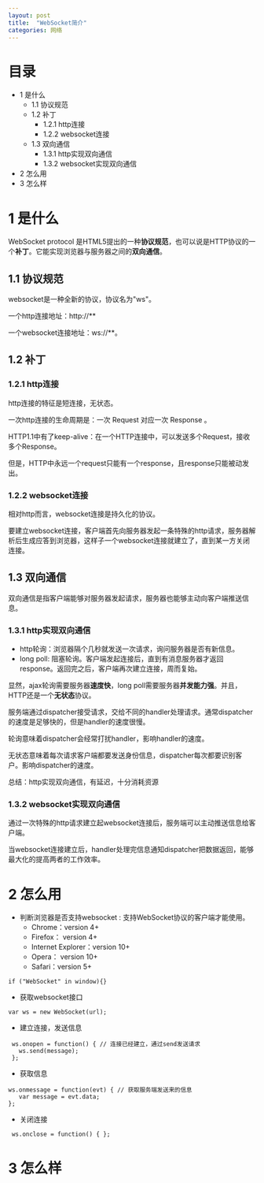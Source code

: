 ```yaml
---
layout: post
title:  "WebSocket简介"
categories: 网络
---
```

# 目录

- 1 是什么
    - 1.1 协议规范
    - 1.2 补丁
        - 1.2.1 http连接
        - 1.2.2 websocket连接
    - 1.3 双向通信
        - 1.3.1 http实现双向通信
        - 1.3.2 websocket实现双向通信
- 2 怎么用
- 3 怎么样

# 1 是什么
	
WebSocket protocol 是HTML5提出的一种<b>协议规范</b>，也可以说是HTTP协议的一个<b>补丁</b>。它能实现浏览器与服务器之间的<b>双向通信</b>。

## 1.1 协议规范

websocket是一种全新的协议，协议名为"ws"。

一个http连接地址：http://**

一个websocket连接地址：ws://**。

## 1.2 补丁

### 1.2.1 http连接

http连接的特征是短连接，无状态。

一次http连接的生命周期是：一次 Request 对应一次 Response 。

HTTP1.1中有了keep-alive：在一个HTTP连接中，可以发送多个Request，接收多个Response。

但是，HTTP中永远一个request只能有一个response，且response只能被动发出。

### 1.2.2 websocket连接

相对http而言，websocket连接是持久化的协议。

要建立websocket连接，客户端首先向服务器发起一条特殊的http请求，服务器解析后生成应答到浏览器，这样子一个websocket连接就建立了，直到某一方关闭连接。

## 1.3 双向通信

双向通信是指客户端能够对服务器发起请求，服务器也能够主动向客户端推送信息。



### 1.3.1 http实现双向通信

- http轮询：浏览器隔个几秒就发送一次请求，询问服务器是否有新信息。
- long poll: 阻塞轮询。客户端发起连接后，直到有消息服务器才返回response。返回完之后，客户端再次建立连接，周而复始。

显然，ajax轮询需要服务器<b>速度快</b>，long poll需要服务器<b>并发能力强</b>。并且，HTTP还是一个<b>无状态</b>协议。

服务端通过dispatcher接受请求，交给不同的handler处理请求。通常dispatcher的速度是足够快的，但是handler的速度很慢。

轮询意味着dispatcher会经常打扰handler，影响handler的速度。

无状态意味着每次请求客户端都要发送身份信息，dispatcher每次都要识别客户。影响dispatcher的速度。

总结：http实现双向通信，有延迟，十分消耗资源

### 1.3.2 websocket实现双向通信

通过一次特殊的http请求建立起websocket连接后，服务端可以主动推送信息给客户端。

当websocket连接建立后，handler处理完信息通知dispatcher把数据返回，能够最大化的提高两者的工作效率。

# 2 怎么用

- 判断浏览器是否支持websocket : 支持WebSocket协议的客户端才能使用。
  - Chrome：version 4+
  - Firefox： version 4+
  - Internet Explorer：version 10+
  - Opera： version 10+
  - Safari：version 5+
  
 ```
 if ("WebSocket" in window){}
 ```
- 获取websocket接口

 ```
 var ws = new WebSocket(url);
 ```

- 建立连接，发送信息

 ```
  ws.onopen = function() { // 连接已经建立，通过send发送请求
    ws.send(message);
  };
 ```

- 获取信息

 ```
 ws.onmessage = function(evt) { // 获取服务端发送来的信息
    var message = evt.data;
 };
 ```
 
- 关闭连接 

 ```
  ws.onclose = function() { };
 ```

# 3 怎么样